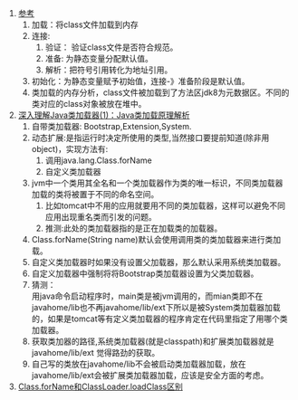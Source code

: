 1. [参考](https://www.cnblogs.com/fanjie/p/6916784.html)     
    1. 加载：将class文件加载到内存     
    2. 连接:    
        1. 验证： 验证class文件是否符合规范。   
        1. 准备: 为静态变量分配默认值。    
        1. 解析：把符号引用转化为地址引用。
    1. 初始化：为静态变量赋予初始值，连接-》准备阶段是默认值。
    1. 类加载的内存分析，class文件被加载到了方法区jdk8为元数据区。不同的类对应的class对象被放在堆中。    
1. [深入理解Java类加载器(1)：Java类加载原理解析](https://blog.csdn.net/zhoudaxia/article/details/35824249)     
    1. 自带类加载器: Bootstrap,Extension,System.    
    1. 动态扩展:是指运行时决定所使用的类型,当然接口要提前知道(除非用object)，实现方法有:    
        1. 调用java.lang.Class.forName
        1. 自定义类加载器
    1. jvm中一个类用其全名和一个类加载器作为类的唯一标识，不同类加载器加载的类将被置于不同的命名空间。   
        1. 比如tomcat中不用的应用就要用不同的类加载器，这样可以避免不同应用出现重名类而引发的问题。    
        1. 推测:此处的类加载器指的是正在加载类的加载器。   
    1. Class.forName(String name)默认会使用调用类的类加载器来进行类加载。
    1. 自定义类加载器时如果没有设置父加载器，那么默认采用系统类加载器。   
    1. 自定义加载器中强制将将Bootstrap类加载器设置为父类加载器。    
    1. 猜测：    
        用java命令启动程序时，main类是被jvm调用的，而mian类即不在javahome\/lib也不再javahome\/lib\/ext下所以是被System类加载器加载的，如果是tomcat等有定义类加载器的程序肯定在代码里指定了用哪个类加载器。    
    1. 获取类加器的路径,系统类加载器(就是classpath)和扩展类加载器就是javahome\/lib\/ext 觉得路劲的获取。    
    1. 自己写的类放在javahome\/lib不会被启动类加载器加载，放在javahome\/lib\/ext会被扩展类加载器加载，应该是安全方面的考虑。    
1. [Class.forName和ClassLoader.loadClass区别](https://blog.csdn.net/zhengbo0/article/details/39479053)      
    
        
        
    
        

